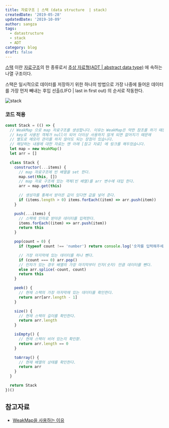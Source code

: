 ```yaml
---
title: 자료구조 | 스택 (data structure  | stack)
createdDate: '2019-05-28'
updatedDate: '2019-10-09'
author: sangza
tags:
  - datastructure
  - stack
  - ADT
category: blog
draft: false
---
```


[스택](https://ko.wikipedia.org/wiki/스택) 이란 [자료구조](https://ko.wikipedia.org/wiki/자료_구조)의
한 종류로서 [추상 자료형(ADT | abstract data type)](https://ko.wikipedia.org/wiki/추상_자료형) 에
속하는 나열 구조이다.

스택은 일시적으로 데이터를 저장하기 위한 하나의 방법으로 가장 나중에 들어온 데이터를
가장 먼저 빼내는 후입 선출(LIFO | last in first out) 의 순서로 작동한다.

![stack](https://upload.wikimedia.org/wikipedia/commons/thumb/2/29/Data_stack.svg/300px-Data_stack.svg.png)

### 코드 적용

```javascript
const Stack = (() => {
  // WeakMap 으로 map 자료구조를 생성합니다. 이유는 WeakMap은 약한 참조를 하기 때문에
  // key로 사용된 객체가 null이 되어 더이상 사용하지 않게 되면 없어지기 때문에
  // 별도로 메모리 관리를 하지 않아도 되는 장점이 있습니다.
  // 해당하는 내용에 대한 자료는 맨 아래 [참고 자료] 에 링크를 해두었습니다.
  let map = new WeakMap()
  let arr = []

  class Stack {
    constructor(...items) {
      // map 자료구조에 빈 배열을 set 한다.
      map.set(this, [])
      // map 자료 구조에 있는 객체(빈 배열)를 arr 변수에 대입 한다.
      arr = map.get(this)

      // 생성자를 통해서 받아온 값이 있다면 값을 넣어 준다.
      if (items.length > 0) items.forEach((item) => arr.push(item))
    }

    push(...items) {
      // 스택에 인자로 받아온 데이터를 입력한다.
      items.forEach((item) => arr.push(item))
      return this
    }

    pop(count = 0) {
      if (typeof count !== 'number') return console.log('숫자를 입력해주세요.')

      // 가장 마지막에 있는 데이터를 하나 뺀다.
      if (count === 0) arr.pop()
      // 인자가 있는 경우 배열의 가장 마지막부터 인자(숫자) 만큼 데이터를 뺀다.
      else arr.splice(-count, count)
      return this
    }

    peek() {
      // 현재 스택의 가장 마자막에 있는 데이터를 확인한다.
      return arr[arr.length - 1]
    }

    size() {
      // 현재 스택의 길이를 확인한다.
      return arr.length
    }

    isEmpty() {
      // 현재 스택이 비어 있는지 확인핟.
      return arr.length == 0
    }

    toArray() {
      // 현재 배열의 상태를 확인한다.
      return arr
    }
  }

  return Stack
})()
```

## 참고자료

- [WeakMap을 사용하는 이유](https://github.com/Functional-JavaScript/blog/wiki/ES6-WeakMap%EA%B3%BC-memoize)
